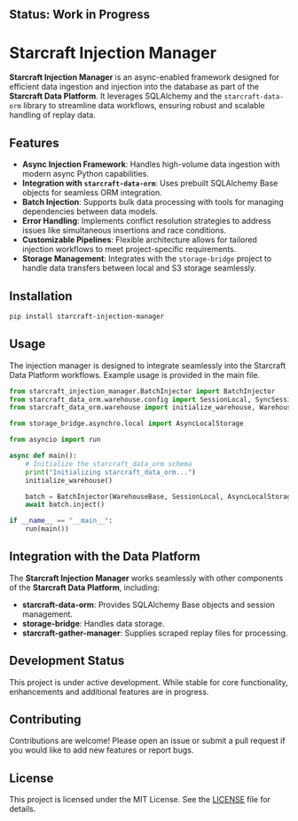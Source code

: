 ## Status: Work in Progress

# Starcraft Injection Manager

**Starcraft Injection Manager** is an async-enabled framework designed for efficient data ingestion and injection into the database as part of the **Starcraft Data Platform**. It leverages SQLAlchemy and the `starcraft-data-orm` library to streamline data workflows, ensuring robust and scalable handling of replay data.

## Features

- **Async Injection Framework**: Handles high-volume data ingestion with modern async Python capabilities.
- **Integration with `starcraft-data-orm`**: Uses prebuilt SQLAlchemy Base objects for seamless ORM integration.
- **Batch Injection**: Supports bulk data processing with tools for managing dependencies between data models.
- **Error Handling**: Implements conflict resolution strategies to address issues like simultaneous insertions and race conditions.
- **Customizable Pipelines**: Flexible architecture allows for tailored injection workflows to meet project-specific requirements.
- **Storage Management**: Integrates with the `storage-bridge` project to handle data transfers between local and S3 storage seamlessly.

## Installation
``` bash
pip install starcraft-injection-manager
```

## Usage

The injection manager is designed to integrate seamlessly into the Starcraft Data Platform workflows. Example usage is provided in the main file.
```python
from starcraft_injection_manager.BatchInjector import BatchInjector
from starcraft_data_orm.warehouse.config import SessionLocal, SyncSessionLocal
from starcraft_data_orm.warehouse import initialize_warehouse, WarehouseBase

from storage_bridge.asynchro.local import AsyncLocalStorage

from asyncio import run

async def main():
    # Initialize the starcraft_data_orm schema
    print("Initializing starcraft_data_orm...")
    initialize_warehouse()

    batch = BatchInjector(WarehouseBase, SessionLocal, AsyncLocalStorage('examples'))
    await batch.inject()

if __name__ == "__main__":
    run(main())
```

## Integration with the Data Platform

The **Starcraft Injection Manager** works seamlessly with other components of the **Starcraft Data Platform**, including:

- **starcraft-data-orm**: Provides SQLAlchemy Base objects and session management.
- **storage-bridge**: Handles data storage.
- **starcraft-gather-manager**: Supplies scraped replay files for processing.

## Development Status

This project is under active development. While stable for core functionality, enhancements and additional features are in progress.

## Contributing

Contributions are welcome! Please open an issue or submit a pull request if you would like to add new features or report bugs.

## License

This project is licensed under the MIT License. See the [LICENSE](./LICENSE) file for details.
